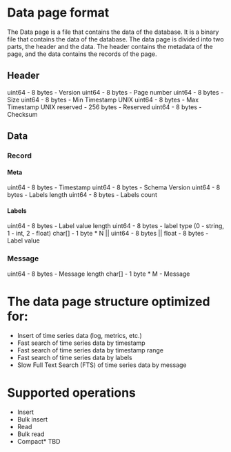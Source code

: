 # Data page format
The Data page is a file that contains the data of the database. 
It is a binary file that contains the data of the database.
The data page is divided into two parts, the header and the data. 
The header contains the metadata of the page, and the data contains the records of the page.



## Header
uint64 - 8 bytes - Version
uint64 - 8 bytes - Page number
uint64 - 8 bytes - Size
uint64 - 8 bytes - Min Timestamp UNIX
uint64 - 8 bytes - Max Timestamp UNIX
reserved - 256 bytes - Reserved
uint64 - 8 bytes - Checksum

## Data
### Record
#### Meta
uint64 - 8 bytes - Timestamp
uint64 - 8 bytes - Schema Version
uint64 - 8 bytes - Labels length
uint64 - 8 bytes - Labels count
#### Labels
uint64 - 8 bytes - Label value length
uint64 - 8 bytes - label type (0 - string, 1 - int, 2 - float)
char[] - 1 byte * N || uint64 - 8 bytes || float - 8 bytes - Label value
### Message
uint64 - 8 bytes - Message length
char[] - 1 byte * M - Message


# The data page structure optimized for:
- Insert of time series data (log, metrics, etc.)
- Fast search of time series data by timestamp
- Fast search of time series data by timestamp range
- Fast search of time series data by labels
- Slow Full Text Search (FTS) of time series data by message

# Supported operations
- Insert
- Bulk insert
- Read
- Bulk read
- Compact* TBD